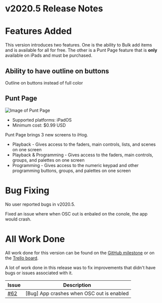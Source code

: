 # v2020.5 Release Notes

# Features Added

This version introduces two features. One is the ability to Bulk add items and is available for all for free. The other is a Punt Page feature that is **only** available on iPads and must be purchased.

## Ability to have outline on buttons

Outline on buttons instead of full color

## Punt Page

![Image of Punt Page](https://github.com/maeganjwilson/iHog/blob/master/releasenotes/images/2020-5-puntpage.png?raw=true)

- Supported platforms: iPadOS
- Minimum cost: $0.99 USD

Punt Page brings 3 new screens to iHog.

- Playback - Gives access to the faders, main controls, lists, and scenes on one screen
- Playback & Programming - Gives access to the faders, main controls, groups, and palettes on one screen
- Programming - Gives access to the numeric keypad and other programming buttons, groups, and palettes on one screen

# Bug Fixing

No user reported bugs in v2020.5.

Fixed an issue where when OSC out is enbaled on the conole, the app would crash.

# All Work Done

All work done for this version can be found on the [GitHub milestone](https://github.com/maeganjwilson/iHog/milestone/5?closed=1) or on the [Trello board](https://trello.com/b/AB25kAVi/ihog-app).

A lot of work done in this release was to fix improvements that didn't have bugs or issues associated with it.

| Issue | Description |
| --- | --- |
| [\#62](https://github.com/maeganjwilson/iHog/issues/62) | [Bug] App crashes when OSC out is enabled |
